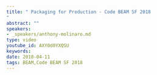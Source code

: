 ```yaml
---
title: " Packaging for Production - Code BEAM SF 2018
"
abstract: ""
speakers:
- _speakers/anthony-molinaro.md
type: video
youtube_id: AXY0d0YXQSU
keywords: 
date: 2018-04-11
tags: BEAM,Code BEAM SF 2018
---
```

